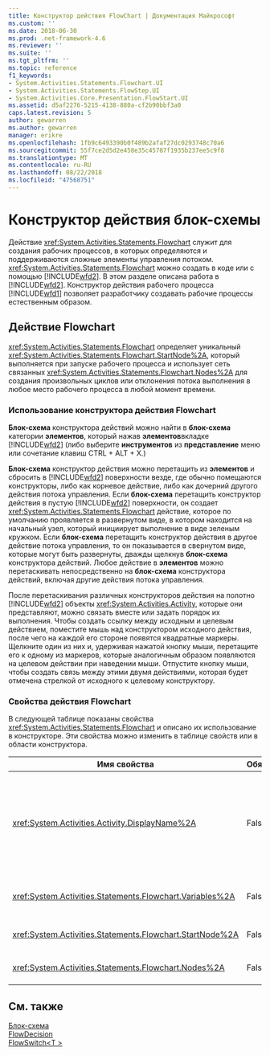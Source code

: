 ```yaml
---
title: Конструктор действия FlowChart | Документация Майкрософт
ms.custom: ''
ms.date: 2018-06-30
ms.prod: .net-framework-4.6
ms.reviewer: ''
ms.suite: ''
ms.tgt_pltfrm: ''
ms.topic: reference
f1_keywords:
- System.Activities.Statements.Flowchart.UI
- System.Activities.Statements.FlowStep.UI
- System.Activities.Core.Presentation.FlowStart.UI
ms.assetid: d5af2276-5215-4138-880a-cf2b90bbf3a0
caps.latest.revision: 5
author: gewarren
ms.author: gewarren
manager: erikre
ms.openlocfilehash: 1fb9c6493390b0f489b2afaf27dc0293748c70a6
ms.sourcegitcommit: 55f7ce2d5d2e458e35c45787f1935b237ee5c9f8
ms.translationtype: MT
ms.contentlocale: ru-RU
ms.lasthandoff: 08/22/2018
ms.locfileid: "47568751"
---
```

# <a name="flowchart-activity-designer"></a>Конструктор действия блок-схемы
Действие <xref:System.Activities.Statements.Flowchart> служит для создания рабочих процессов, в которых определяются и поддерживаются сложные элементы управления потоком. <xref:System.Activities.Statements.Flowchart> можно создать в коде или с помощью [!INCLUDE[wfd2](../includes/wfd2-md.md)]. В этом разделе описана работа в [!INCLUDE[wfd2](../includes/wfd2-md.md)]. Конструктор действия рабочего процесса [!INCLUDE[wfd1](../includes/wfd1-md.md)] позволяет разработчику создавать рабочие процессы естественным образом.  
  
## <a name="the-flowchart-activity"></a>Действие Flowchart  
 <xref:System.Activities.Statements.Flowchart> определяет уникальный <xref:System.Activities.Statements.Flowchart.StartNode%2A>, который выполняется при запуске рабочего процесса и использует сеть связанных <xref:System.Activities.Statements.Flowchart.Nodes%2A> для создания произвольных циклов или отклонения потока выполнения в любое место рабочего процесса в любой момент времени.  
  
### <a name="using-the-flowchart-activity-designer"></a>Использование конструктора действия Flowchart  
 **Блок-схема** конструктора действий можно найти в **блок-схема** категории **элементов**, который нажав **элементов**вкладке [!INCLUDE[wfd2](../includes/wfd2-md.md)] (либо выберите **инструментов** из **представление** меню или сочетание клавиш CTRL + ALT + X.)  
  
 **Блок-схема** конструктор действия можно перетащить из **элементов** и сбросить в [!INCLUDE[wfd2](../includes/wfd2-md.md)] поверхности везде, где обычно помещаются конструкторы, либо как корневое действие, либо как дочерний другого действия потока управления. Если **блок-схема** перетащить конструктор действия в пустую [!INCLUDE[wfd2](../includes/wfd2-md.md)] поверхности, он создает <xref:System.Activities.Statements.Flowchart> действие, которое по умолчанию проявляется в развернутом виде, в котором находится на начальный узел, который инициирует выполнение в виде зеленым кружком. Если **блок-схема** перетащить конструктор действия в другое действие потока управления, то он показывается в свернутом виде, которые могут быть развернуты, дважды щелкнув **блок-схема** конструктора действий. Любое действие в **элементов** можно перетаскивать непосредственно на **блок-схема** конструктора действий, включая другие действия потока управления.  
  
 После перетаскивания различных конструкторов действия на полотно [!INCLUDE[wfd2](../includes/wfd2-md.md)] объекты <xref:System.Activities.Activity>, которые они представляют, можно связать вместе или задать порядок их выполнения. Чтобы создать ссылку между исходным и целевым действием, поместите мышь над конструктором исходного действия, после чего на каждой его стороне появятся квадратные маркеры. Щелкните один из них и, удерживая нажатой кнопку мыши, перетащите его к одному из маркеров, которые аналогичным образом появляются на целевом действии при наведении мыши. Отпустите кнопку мыши, чтобы создать связь между этими двумя действиями, которая будет отмечена стрелкой от исходного к целевому конструктору.  
  
### <a name="flowchart-activity-properties"></a>Свойства действия Flowchart  
 В следующей таблице показаны свойства <xref:System.Activities.Statements.Flowchart> и описано их использование в конструкторе. Эти свойства можно изменить в таблице свойств или в области конструктора.  
  
|Имя свойства|Обязательно|Использование|  
|-------------------|--------------|-----------|  
|<xref:System.Activities.Activity.DisplayName%2A>|False|Указывает отображаемое имя конструктора действия в заголовке. По умолчанию используется Flowchart. Можно изменить значение в **свойства** окна или напрямую в заголовке конструктора действий.<br /><br /> Несмотря на то что свойство <xref:System.Activities.Activity.DisplayName%2A> не является обязательным, его все же рекомендуется использовать.|  
|<xref:System.Activities.Statements.Flowchart.Variables%2A>|False|Коллекция переменных, доступных в этом <xref:System.Activities.Statements.Flowchart> для общего доступа к состоянию для вложенных действий.|  
|<xref:System.Activities.Statements.Flowchart.StartNode%2A>|False|<xref:System.Activities.Statements.FlowNode>, который выполняется при запуске <xref:System.Activities.Statements.Flowchart>.|  
|<xref:System.Activities.Statements.Flowchart.Nodes%2A>|False|Содержит коллекцию объектов <xref:System.Activities.Statements.FlowNode> в <xref:System.Activities.Statements.Flowchart>.|  
  
## <a name="see-also"></a>См. также  
 [Блок-схема](../workflow-designer/flowchart-activity-designers.md)   
 [FlowDecision](../workflow-designer/flowdecision-activity-designer.md)   
 [FlowSwitch\<T >](../workflow-designer/flowswitch-t-activity-designer.md)
